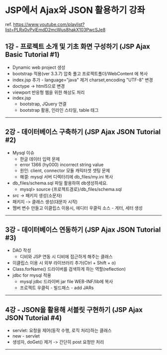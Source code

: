 # JSP에서 Ajax와 JSON 활용하기 강좌

ref. https://www.youtube.com/playlist?list=PLRx0vPvlEmdD2mcWus8hakX103PwcSJe8

## 1강 - 프로젝트 소개 및 기초 화면 구성하기 (JSP Ajax Basic Tutorial #1)

- Dynamic web project 생성
- bootstrap 적용(ver 3.3.7) 압축 풀고 프로젝트폴더/WebContent 에 복사
- index.jsp 추가 - language="java" 제거 charset,encoding "UTF-8" 변경
- doctype -> html5으로 변경
- viewport 반응형 웹을 위한 해상도 처리
- index.jsp
  - bootstrap, JQuery 연결
  - bootstrap 활용, 인라인 스타일, table 태그
- - -

## 2강 - 데이터베이스 구축하기 (JSP Ajax JSON Tutorial #2)

- Mysql 이슈
  - 한글 데이터 입력 문제
  - error 1366 (hy000) incorrect string value
  - 원인: client, connector 모듈 캐릭터셋 셋팅 문제
  - 해결: mysql 서버 디렉터리에 db_files/my.ini 복사
- db_files/schema.sql 파일 활용하여 db생성하세요.
  - mysql> source {프로젝트경로}/db_files/schema.sql
- src -> 패키지 생성(소문자)
- 패키지 -> 클래스 생성(대문자 시작)
- 멤버 변수 만들고 이클립스 이용시, 에디터 우클릭 소스 - 게터, 세터 생성
- - -

## 3강 - 데이터베이스 연동하기 (JSP Ajax JSON Tutorial #3)

- DAO 작성
  - 디비와 JSP 연동 시 디비에 접근하게 해주는 클래스
- 이클립스 이용 시 외부 라이브러리 추가(Ctrl + Shift + o)
- Class.forName() 드라이버를 검색하게 하는 역할(reflection)
- jdbc for mysql 적용
  - mysql jdbc 드라이버 jar file WEB-INF/lib에 복사
  - 프로젝트 우클릭 - 빌드패스 - add JARs
- - -

## 4강 - JSON을 활용해 서블릿 구현하기 (JSP Ajax JSON Tutorial #4)

- servlet: 요청을 제어(동작 수행, 로직 처리)하는 클래스
- new - servlet
- 생성자, doGet() 제거 -> 간단히 post 요청만 처리
- - -
